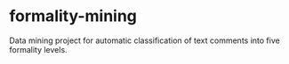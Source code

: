 # formality-mining
Data mining project for automatic classification of text comments into five formality levels.
